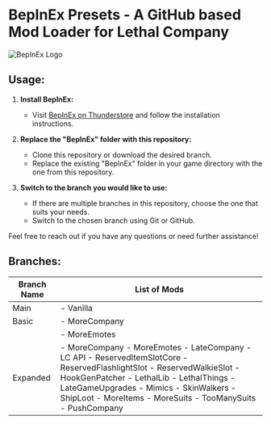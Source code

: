 # BepInEx Presets - A GitHub based Mod Loader for Lethal Company

![BepInEx Logo](https://avatars2.githubusercontent.com/u/39589027?s=256)

## Usage:

1. **Install BepInEx:**
   - Visit [BepInEx on Thunderstore](https://thunderstore.io/c/lethal-company/p/BepInEx/BepInExPack/) and follow the installation instructions.

2. **Replace the "BepInEx" folder with this repository:**
   - Clone this repository or download the desired branch.
   - Replace the existing "BepInEx" folder in your game directory with the one from this repository.

3. **Switch to the branch you would like to use:**
   - If there are multiple branches in this repository, choose the one that suits your needs.
   - Switch to the chosen branch using Git or GitHub.

Feel free to reach out if you have any questions or need further assistance!

## Branches:
| Branch Name | List of Mods                           |
|-------------|----------------------------------------|
| Main        | - Vanilla                              |
| Basic   | - MoreCompany                              |
|             | - MoreEmotes                              |
| Expanded   | - MoreCompany - MoreEmotes - LateCompany - LC API - ReservedItemSlotCore - ReservedFlashlightSlot - ReservedWalkieSlot - HookGenPatcher - LethalLib - LethalThings - LateGameUpgrades - Mimics - SkinWalkers - ShipLoot - MoreItems - MoreSuits - TooManySuits - PushCompany|
